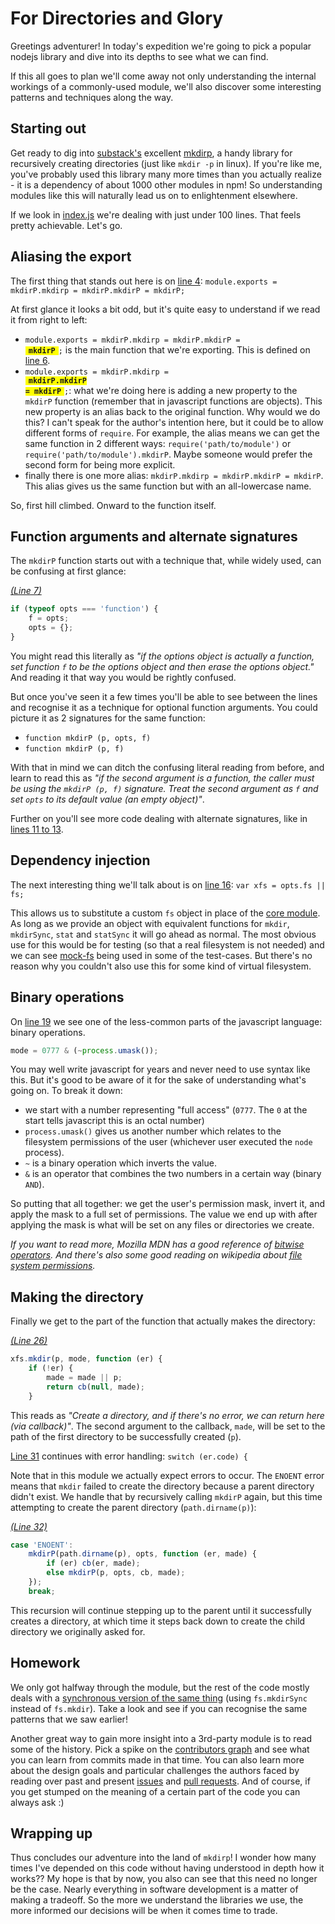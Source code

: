 For Directories and Glory
====

Greetings adventurer! In today's expedition we're going to pick a popular nodejs library and dive into its depths to see what we can find.

If this all goes to plan we'll come away not only understanding the internal workings of a commonly-used module, we'll also discover some interesting patterns and techniques along the way.

Starting out
----

Get ready to dig into [substack's](https://github.com/substack) excellent [mkdirp](http://npmjs.org/mkdirp), a handy library for recursively creating directories (just like `mkdir -p` in linux). If you're like me, you've probably used this library many more times than you actually realize - it is a dependency of about 1000 other modules in npm!  So understanding modules like this will naturally lead us on to enlightenment elsewhere.

If we look in [index.js](https://github.com/substack/node-mkdirp/blob/0.5.0/index.js) we're dealing with just under 100 lines. That feels pretty achievable. Let's go.


Aliasing the export
----

The first thing that stands out here is on [line 4](https://github.com/substack/node-mkdirp/blob/0.5.0/index.js#L4): `module.exports = mkdirP.mkdirp = mkdirP.mkdirP = mkdirP;`

At first glance it looks a bit odd, but it's quite easy to understand if we read it from right to left:

- <code>module.exports = mkdirP.mkdirp = mkdirP.mkdirP = <span style="background:yellow; font-weight: bold; padding: 0 5px;">mkdirP</span>;</code> is the main function that we're exporting. This is defined on [line 6](https://github.com/substack/node-mkdirp/blob/0.5.0/index.js#L6).
- <code>module.exports = mkdirP.mkdirp = <span style="background:yellow; font-weight: bold; padding: 0 5px;">mkdirP.mkdirP = mkdirP</span>;</code>: what we're doing here is adding a new property to the `mkdirP` function (remember that in javascript functions are objects). This new property is an alias back to the original function. Why would we do this? I can't speak for the author's intention here, but it could be to allow different forms of `require`.  For example, the alias means we can get the same function in 2 different ways: `require('path/to/module')` or `require('path/to/module').mkdirP`. Maybe someone would prefer the second form for being more explicit.
- finally there is one more alias: `mkdirP.mkdirp = mkdirP.mkdirP = mkdirP`. This alias gives us the same function but with an all-lowercase name.

So, first hill climbed. Onward to the function itself.


Function arguments and alternate signatures
----

The `mkdirP` function starts out with a technique that, while widely used, can be confusing at first glance:

_[(Line 7)](https://github.com/substack/node-mkdirp/blob/0.5.0/index.js#L7)_

```js
if (typeof opts === 'function') {
    f = opts;
    opts = {};
}
```

You might read this literally as _"if the options object is actually a function, set function `f` to be the options object and then erase the options object."_ And reading it that way you would be rightly confused.

But once you've seen it a few times you'll be able to see between the lines and recognise it as a technique for optional function arguments. You could picture it as 2 signatures for the same function:

- `function mkdirP (p, opts, f)`
- `function mkdirP (p, f)`

With that in mind we can ditch the confusing literal reading from before, and learn to read this as _"if the second argument is a function, the caller must be using the `mkdirP (p, f)` signature. Treat the second argument as `f` and set `opts` to its default value (an empty object)"_.

Further on you'll see more code dealing with alternate signatures, like in [lines 11 to 13](https://github.com/substack/node-mkdirp/blob/0.5.0/index.js#L11-L13).


Dependency injection
----

The next interesting thing we'll talk about is on [line 16](https://github.com/substack/node-mkdirp/blob/0.5.0/index.js#L16): `var xfs = opts.fs || fs;`

This allows us to substitute a custom `fs` object in place of the [core module](http://nodejs.org/api/fs.html). As long as we provide an object with equivalent functions for `mkdir`, `mkdirSync`, `stat` and `statSync` it will go ahead as normal. The most obvious use for this would be for testing (so that a real filesystem is not needed) and we can see [mock-fs](https://www.npmjs.com/package/mock-fs) being used in some of the test-cases. But there's no reason why you couldn't also use this for some kind of virtual filesystem.


Binary operations
----

On [line 19](https://github.com/substack/node-mkdirp/blob/0.5.0/index.js#L19) we see one of the less-common parts of the javascript language: binary operations.

```js
mode = 0777 & (~process.umask());
```

You may well write javascript for years and never need to use syntax like this. But it's good to be aware of it for the sake of understanding what's going on. To break it down:

- we start with a number representing "full access" (`0777`. The `0` at the start tells javascript this is an octal number)
- `process.umask()` gives us another number which relates to the filesystem permissions of the user (whichever user executed the `node` process).
- `~` is a binary operation which inverts the value.
- `&` is an operator that combines the two numbers in a certain way (binary `AND`).

So putting that all together: we get the user's permission mask, invert it, and apply the mask to a full set of permissions. The value we end up with after applying the mask is what will be set on any files or directories we create.

_If you want to read more, Mozilla MDN has a good reference of [bitwise operators](https://developer.mozilla.org/en/docs/Web/JavaScript/Reference/Operators/Bitwise_Operators#Bitwise_AND). And there's also some good reading on wikipedia about [file system permissions](http://en.wikipedia.org/wiki/File_system_permissions#Numeric_notation)._


Making the directory
----

Finally we get to the part of the function that actually makes the directory:

_[(Line 26)](https://github.com/substack/node-mkdirp/blob/0.5.0/index.js#L26)_

```js
xfs.mkdir(p, mode, function (er) {
    if (!er) {
        made = made || p;
        return cb(null, made);
    }
```

This reads as _"Create a directory, and if there's no error, we can return here (via callback)"_.  The second argument to the callback, `made`, will be set to the path of the first directory to be successfully created (`p`).

[Line 31](https://github.com/substack/node-mkdirp/blob/0.5.0/index.js#L31) continues with error handling: `switch (er.code) {`

Note that in this module we actually expect errors to occur. The `ENOENT` error means that `mkdir` failed to create the directory because a parent directory didn't exist. We handle that by recursively calling `mkdirP` again, but this time attempting to create the parent directory (`path.dirname(p)`):

_[(Line 32)](https://github.com/substack/node-mkdirp/blob/0.5.0/index.js#L32)_

```js
case 'ENOENT':
    mkdirP(path.dirname(p), opts, function (er, made) {
        if (er) cb(er, made);
        else mkdirP(p, opts, cb, made);
    });
    break;
```

This recursion will continue stepping up to the parent until it successfully creates a directory, at which time it steps back down to create the child directory we originally asked for.


Homework
----

We only got halfway through the module, but the rest of the code mostly deals with a [synchronous version of the same thing](https://github.com/substack/node-mkdirp/blob/0.5.0/index.js#L54-L97) (using `fs.mkdirSync` instead of `fs.mkdir`).  Take a look and see if you can recognise the same patterns that we saw earlier!

Another great way to gain more insight into a 3rd-party module is to read some of the history.  Pick a spike on the [contributors graph](https://github.com/substack/node-mkdirp/graphs/contributors) and see what you can learn from commits made in that time.  You can also learn more about the design goals and particular challenges the authors faced by reading over past and present [issues](https://github.com/substack/node-mkdirp/issues) and [pull requests](https://github.com/substack/node-mkdirp/pulls).  And of course, if you get stumped on the meaning of a certain part of the code you can always ask :)

Wrapping up
----

Thus concludes our adventure into the land of `mkdirp`!  I wonder how many times I've depended on this code without having understood in depth how it works??  My hope is that by now, you also can see that this need no longer be the case. Nearly everything in software development is a matter of making a tradeoff. So the more we understand the libraries we use, the more informed our decisions will be when it comes time to trade.
